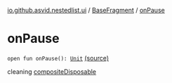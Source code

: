 [io.github.asvid.nestedlist.ui](../index.md) / [BaseFragment](index.md) / [onPause](./on-pause.md)

# onPause

`open fun onPause(): `[`Unit`](https://kotlinlang.org/api/latest/jvm/stdlib/kotlin/-unit/index.html) [(source)](https://github.com/asvid/NestedList/tree/master/app/src/main/java/io/github/asvid/nestedlist/ui/BaseFragment.kt#L28)

cleaning [compositeDisposable](composite-disposable.md)

